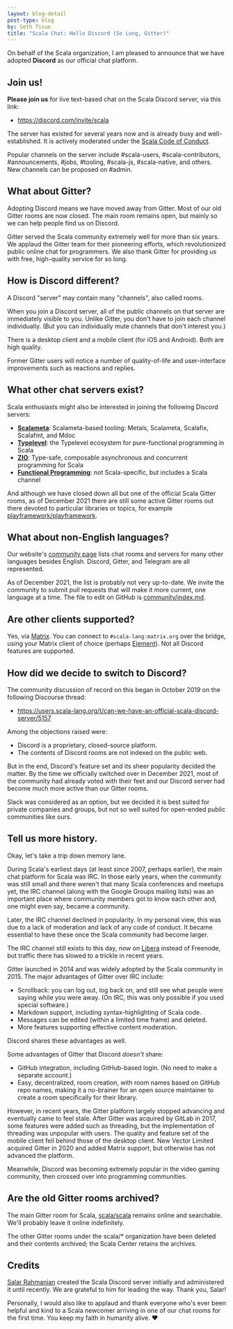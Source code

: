 ```yaml
---
layout: blog-detail
post-type: blog
by: Seth Tisue
title: "Scala Chat: Hello Discord (So Long, Gitter)"
---
```


On behalf of the Scala organization, I am pleased to announce that we
have adopted **Discord** as our official chat platform.

## Join us!

**Please join us** for live text-based chat on the Scala Discord
server, via this link:

* https://discord.com/invite/scala

The server has existed for several years now and is already
busy and well-established.  It is actively moderated under the
[Scala Code of Conduct](https://www.scala-lang.org/conduct/).

Popular channels on the server include \#scala-users,
\#scala-contributors, \#announcements, \#jobs, \#tooling, \#scala-js,
\#scala-native, and others.  New channels can be proposed on \#admin.

## What about Gitter?

Adopting Discord means we have moved away from Gitter.  Most of our
old Gitter rooms are now closed.  The main room remains open, but
mainly so we can help people find us on Discord.

Gitter served the Scala community extremely well for more than six
years.  We applaud the Gitter team for their pioneering efforts, which
revolutionized public online chat for programmers.  We also thank
Gitter for providing us with free, high-quality service for so long.

## How is Discord different?

A Discord "server" may contain many "channels", also called rooms.

When you join a Discord server, all of the public channels on that
server are immediately visible to you. Unlike Gitter, you don't have
to join each channel individually.  (But you can individually mute
channels that don't interest you.)

There is a desktop client and a mobile client (for iOS and Android).
Both are high quality.

Former Gitter users will notice a number of quality-of-life
and user-interface improvements such as reactions and replies.

## What other chat servers exist?

Scala enthusiasts might also be interested in joining the following
Discord servers:

* **[Scalameta](https://discord.gg/RFpSVth)**: Scalameta-based tooling: Metals, Scalameta, Scalafix, Scalafmt, and Mdoc
* **[Typelevel](https://discord.gg/XF3CXcMzqD)**: the Typelevel ecosystem for pure-functional programming in Scala
* **[ZIO](https://discord.gg/2ccFBr4)**: Type-safe, composable asynchronous and concurrent programming for Scala
* **[Functional Programming](https://discord.gg/K6XHBSh)**: not Scala-specific, but includes a Scala channel

And although we have closed down all but one of the official Scala
Gitter rooms, as of December 2021 there are still some active Gitter
rooms out there devoted to particular libraries or topics, for example
[playframework/playframework](https://gitter.im/playframework/playframework).

## What about non-English languages?

Our website's [community
page](https://www.scala-lang.org/community/#chat-rooms) lists chat
rooms and servers for many other languages besides English. Discord,
Gitter, and Telegram are all represented.

As of December 2021, the list is probably not very up-to-date.  We
invite the community to submit pull requests that will make it more
current, one language at a time.  The file to edit on GitHub is
[community/index.md](https://github.com/scala/scala-lang/blob/main/community/index.md).

## Are other clients supported?

Yes, via [Matrix](https://matrix.org).  You can connect to
`#scala-lang:matrix.org` over the bridge, using your Matrix client of
choice (perhaps [Element](https://element.io)).  Not all Discord features
are supported.

## How did we decide to switch to Discord?

The community discussion of record on this began in October 2019
on the following Discourse thread:

* https://users.scala-lang.org/t/can-we-have-an-official-scala-discord-server/5157

Among the objections raised were:

* Discord is a proprietary, closed-source platform.
* The contents of Discord rooms are not indexed on the public web.

But in the end, Discord's feature set and its sheer popularity decided
the matter.  By the time we officially switched over in December 2021,
most of the community had already voted with their feet and our
Discord server had become much more active than our Gitter rooms.

Slack was considered as an option, but we decided it is best suited
for private companies and groups, but not so well suited for
open-ended public communities like ours.

## Tell us more history.

Okay, let's take a trip down memory lane.

During Scala's earliest days (at least since 2007, perhaps earlier),
the main chat platform for Scala was IRC.  In those early years, when
the community was still small and there weren't that many Scala
conferences and meetups yet, the IRC channel (along with the Google
Groups mailing lists) was an important place where community members
got to know each other and, one might even say, became a community.

Later, the IRC channel declined in popularity.  In my personal view,
this was due to a lack of moderation and lack of any code of conduct.
It became essential to have these once the Scala community had become
larger.

The IRC channel still exists to this day, now on
[Libera](https://libera.chat) instead of Freenode, but traffic there
has slowed to a trickle in recent years.

Gitter launched in 2014 and was widely adopted by the Scala community
in 2015. The major advantages of Gitter over IRC include:

* Scrollback: you can log out, log back on, and still see what
  people were saying while you were away.  (On IRC, this was only
  possible if you used special software.)
* Markdown support, including syntax-highlighting of Scala code.
* Messages can be edited (within a limited time frame) and
  deleted.
* More features supporting effective content moderation.

Discord shares these advantages as well.

Some advantages of Gitter that Discord _doesn't_ share:

* GitHub integration, including GitHub-based login. (No need to
  make a separate account.)
* Easy, decentralized, room creation, with room names based on GitHub
  repo names, making it a no-brainer for an open source maintainer to
  create a room specifically for their library.

However, in recent years, the Gitter platform largely stopped
advancing and eventually came to feel stale.  After Gitter was
acquired by GitLab in 2017, some features were added such as
threading, but the implementation of threading was unpopular with
users. The quality and feature set of the mobile client fell behind
those of the desktop client.  New Vector Limited acquired Gitter in
2020 and added Matrix support, but otherwise has not advanced the
platform.

Meanwhile, Discord was becoming extremely popular in the video gaming
community, then crossed over into programming communities.

## Are the old Gitter rooms archived?

The main Gitter room for Scala,
[scala/scala](https://gitter.im/scala/scala) remains online and
searchable.  We'll probably leave it online indefinitely.

The other Gitter rooms under the scala/* organization have been
deleted and their contents archived; the Scala Center retains the
archives.

## Credits

[Salar Rahmanian](https://twitter.com/salarrahmanian) created the
Scala Discord server initially and administered it until recently.
We are grateful to him for leading the way.  Thank you, Salar!

Personally, I would also like to applaud and thank everyone who's ever
been helpful and kind to a Scala newcomer arriving in one of our chat
rooms for the first time.  You keep my faith in humanity alive. ❤️
